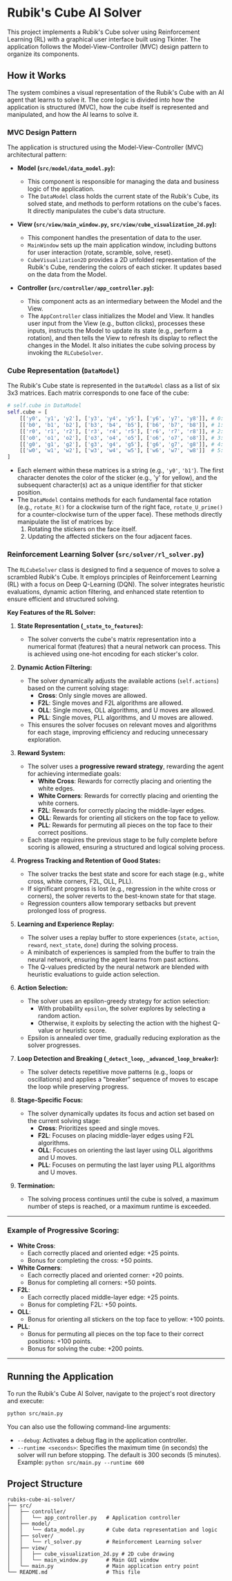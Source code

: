 # Rubik's Cube AI Solver

This project implements a Rubik's Cube solver using Reinforcement Learning (RL) with a graphical user interface built using Tkinter. The application follows the Model-View-Controller (MVC) design pattern to organize its components.

## How it Works

The system combines a visual representation of the Rubik's Cube with an AI agent that learns to solve it. The core logic is divided into how the application is structured (MVC), how the cube itself is represented and manipulated, and how the AI learns to solve it.

### MVC Design Pattern

The application is structured using the Model-View-Controller (MVC) architectural pattern:

*   **Model (`src/model/data_model.py`):**
    *   This component is responsible for managing the data and business logic of the application.
    *   The `DataModel` class holds the current state of the Rubik's Cube, its solved state, and methods to perform rotations on the cube's faces. It directly manipulates the cube's data structure.

*   **View (`src/view/main_window.py`, `src/view/cube_visualization_2d.py`):**
    *   This component handles the presentation of data to the user.
    *   `MainWindow` sets up the main application window, including buttons for user interaction (rotate, scramble, solve, reset).
    *   `CubeVisualization2D` provides a 2D unfolded representation of the Rubik's Cube, rendering the colors of each sticker. It updates based on the data from the Model.

*   **Controller (`src/controller/app_controller.py`):**
    *   This component acts as an intermediary between the Model and the View.
    *   The `AppController` class initializes the Model and View. It handles user input from the View (e.g., button clicks), processes these inputs, instructs the Model to update its state (e.g., perform a rotation), and then tells the View to refresh its display to reflect the changes in the Model. It also initiates the cube solving process by invoking the `RLCubeSolver`.

### Cube Representation (`DataModel`)

The Rubik's Cube state is represented in the `DataModel` class as a list of six 3x3 matrices. Each matrix corresponds to one face of the cube:

```python
# self.cube in DataModel
self.cube = [
    [['y0', 'y1', 'y2'], ['y3', 'y4', 'y5'], ['y6', 'y7', 'y8']], # 0: Top face (Yellow)
    [['b0', 'b1', 'b2'], ['b3', 'b4', 'b5'], ['b6', 'b7', 'b8']], # 1: Front face (Blue)
    [['r0', 'r1', 'r2'], ['r3', 'r4', 'r5'], ['r6', 'r7', 'r8']], # 2: Right face (Red)
    [['o0', 'o1', 'o2'], ['o3', 'o4', 'o5'], ['o6', 'o7', 'o8']], # 3: Left face (Orange)
    [['g0', 'g1', 'g2'], ['g3', 'g4', 'g5'], ['g6', 'g7', 'g8']], # 4: Back face (Green)
    [['w0', 'w1', 'w2'], ['w3', 'w4', 'w5'], ['w6', 'w7', 'w8']]  # 5: Bottom face (White)
]
```

*   Each element within these matrices is a string (e.g., `'y0'`, `'b1'`). The first character denotes the color of the sticker (e.g., 'y' for yellow), and the subsequent character(s) act as a unique identifier for that sticker position.
*   The `DataModel` contains methods for each fundamental face rotation (e.g., `rotate_R()` for a clockwise turn of the right face, `rotate_U_prime()` for a counter-clockwise turn of the upper face). These methods directly manipulate the list of matrices by:
    1.  Rotating the stickers on the face itself.
    2.  Updating the affected stickers on the four adjacent faces.

### Reinforcement Learning Solver (`src/solver/rl_solver.py`)

The `RLCubeSolver` class is designed to find a sequence of moves to solve a scrambled Rubik's Cube. It employs principles of Reinforcement Learning (RL) with a focus on Deep Q-Learning (DQN). The solver integrates heuristic evaluations, dynamic action filtering, and enhanced state retention to ensure efficient and structured solving.

**Key Features of the RL Solver:**

1. **State Representation (`_state_to_features`):**
   - The solver converts the cube's matrix representation into a numerical format (features) that a neural network can process. This is achieved using one-hot encoding for each sticker's color.

2. **Dynamic Action Filtering:**
   - The solver dynamically adjusts the available actions (`self.actions`) based on the current solving stage:
     - **Cross**: Only single moves are allowed.
     - **F2L**: Single moves and F2L algorithms are allowed.
     - **OLL**: Single moves, OLL algorithms, and U moves are allowed.
     - **PLL**: Single moves, PLL algorithms, and U moves are allowed.
   - This ensures the solver focuses on relevant moves and algorithms for each stage, improving efficiency and reducing unnecessary exploration.

3. **Reward System:**
   - The solver uses a **progressive reward strategy**, rewarding the agent for achieving intermediate goals:
     - **White Cross**: Rewards for correctly placing and orienting the white edges.
     - **White Corners**: Rewards for correctly placing and orienting the white corners.
     - **F2L**: Rewards for correctly placing the middle-layer edges.
     - **OLL**: Rewards for orienting all stickers on the top face to yellow.
     - **PLL**: Rewards for permuting all pieces on the top face to their correct positions.
   - Each stage requires the previous stage to be fully complete before scoring is allowed, ensuring a structured and logical solving process.

4. **Progress Tracking and Retention of Good States:**
   - The solver tracks the best state and score for each stage (e.g., white cross, white corners, F2L, OLL, PLL).
   - If significant progress is lost (e.g., regression in the white cross or corners), the solver reverts to the best-known state for that stage.
   - Regression counters allow temporary setbacks but prevent prolonged loss of progress.

5. **Learning and Experience Replay:**
   - The solver uses a replay buffer to store experiences (`state`, `action`, `reward`, `next_state`, `done`) during the solving process.
   - A minibatch of experiences is sampled from the buffer to train the neural network, ensuring the agent learns from past actions.
   - The Q-values predicted by the neural network are blended with heuristic evaluations to guide action selection.

6. **Action Selection:**
   - The solver uses an epsilon-greedy strategy for action selection:
     - With probability `epsilon`, the solver explores by selecting a random action.
     - Otherwise, it exploits by selecting the action with the highest Q-value or heuristic score.
   - Epsilon is annealed over time, gradually reducing exploration as the solver progresses.

7. **Loop Detection and Breaking (`_detect_loop`, `_advanced_loop_breaker`):**
   - The solver detects repetitive move patterns (e.g., loops or oscillations) and applies a "breaker" sequence of moves to escape the loop while preserving progress.

8. **Stage-Specific Focus:**
   - The solver dynamically updates its focus and action set based on the current solving stage:
     - **Cross**: Prioritizes speed and single moves.
     - **F2L**: Focuses on placing middle-layer edges using F2L algorithms.
     - **OLL**: Focuses on orienting the last layer using OLL algorithms and U moves.
     - **PLL**: Focuses on permuting the last layer using PLL algorithms and U moves.

9. **Termination:**
   - The solving process continues until the cube is solved, a maximum number of steps is reached, or a maximum runtime is exceeded.

---

### Example of Progressive Scoring:
- **White Cross**:
  - Each correctly placed and oriented edge: +25 points.
  - Bonus for completing the cross: +50 points.
- **White Corners**:
  - Each correctly placed and oriented corner: +20 points.
  - Bonus for completing all corners: +50 points.
- **F2L**:
  - Each correctly placed middle-layer edge: +25 points.
  - Bonus for completing F2L: +50 points.
- **OLL**:
  - Bonus for orienting all stickers on the top face to yellow: +100 points.
- **PLL**:
  - Bonus for permuting all pieces on the top face to their correct positions: +100 points.
  - Bonus for solving the cube: +200 points.

---

## Running the Application

To run the Rubik's Cube AI Solver, navigate to the project's root directory and execute:

```bash
python src/main.py
```

You can also use the following command-line arguments:

*   `--debug`: Activates a debug flag in the application controller.
*   `--runtime <seconds>`: Specifies the maximum time (in seconds) the solver will run before stopping. The default is 300 seconds (5 minutes).
    Example: `python src/main.py --runtime 600`

## Project Structure

```
rubiks-cube-ai-solver/
├── src/
│   ├── controller/
│   │   └── app_controller.py   # Application controller
│   ├── model/
│   │   └── data_model.py       # Cube data representation and logic
│   ├── solver/
│   │   └── rl_solver.py        # Reinforcement Learning solver
│   ├── view/
│   │   ├── cube_visualization_2d.py # 2D cube drawing
│   │   └── main_window.py      # Main GUI window
│   └── main.py                 # Main application entry point
└── README.md                   # This file
```